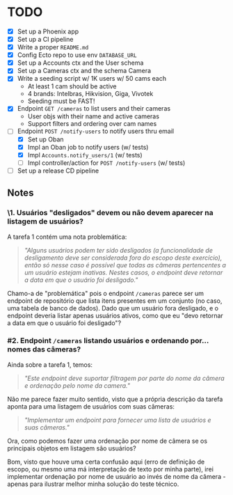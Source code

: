 # TODO

- [x] Set up a Phoenix app
- [x] Set up a CI pipeline
- [x] Write a proper `README.md`
- [x] Config Ecto repo to use env `DATABASE_URL`
- [x] Set up a Accounts ctx and the User schema
- [x] Set up a Cameras ctx and the schema Camera
- [x] Write a seeding script w/ 1K users w/ 50 cams each
  - At least 1 cam should be active
  - 4 brands: Intelbras, Hikvision, Giga, Vivotek
  - Seeding must be FAST!
- [x] Endpoint `GET /cameras` to list users and their cameras
  - User objs with their name and active cameras
  - Support filters and ordering over cam names
- [ ] Endpoint `POST /notify-users` to notify users thru email
  - [x] Set up Oban
  - [x] Impl an Oban job to notify users (w/ tests)
  - [x] Impl `Accounts.notify_users/1` (w/ tests)
  - [ ] Impl controller/action for `POST /notify-users` (w/ tests)
- [ ] Set up a release CD pipeline

## Notes

### \1. Usuários "desligados" devem ou não devem aparecer na listagem de usuários?

A tarefa 1 contém uma nota problemática:

> _"Alguns usuários podem ter sido desligados (a funcionalidade de desligamento deve ser considerada fora do escopo deste exercício), então só nesse caso é possível que todas as câmeras pertencentes a um usuário estejam inativas. Nestes casos, o endpoint deve retornar a data em que o usuário foi desligado."_

Chamo-a de "problemática" pois o endpoint `/cameras` parece ser um endpoint de repositório que lista itens presentes em um conjunto (no caso, uma tabela de banco de dados). Dado que um usuário fora desligado, e o endpoint deveria listar apenas usuários ativos, como que eu "devo retornar a data em que o usuário foi desligado"?

### \#2. Endpoint `/cameras` listando usuários e ordenando por... nomes das câmeras?

Ainda sobre a tarefa 1, temos:

> _"Este endpoint deve suportar filtragem por parte do nome da câmera e ordenação pelo nome da camera."_

Não me parece fazer muito sentido, visto que a própria descrição da tarefa aponta para uma listagem de usuários com suas câmeras:

> _"Implementar um endpoint para fornecer uma lista de usuários e suas câmeras."_

Ora, como podemos fazer uma ordenação por nome de câmera se os principais objetos em listagem são usuários?

Bom, visto que houve uma certa confusão aqui (erro de definição de escopo, ou mesmo uma má interpretação de texto por minha parte), irei implementar ordenação por nome de usuário ao invés de nome da câmera - apenas para ilustrar melhor minha solução do teste técnico.
